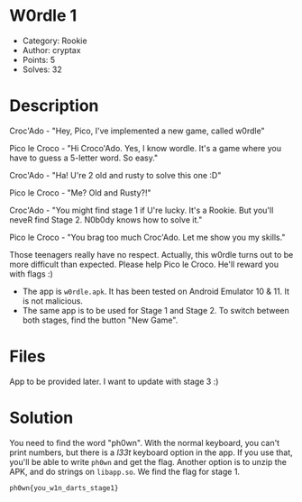 # W0rdle 1

- Category: Rookie
- Author: cryptax
- Points: 5
- Solves: 32

# Description

Croc'Ado - "Hey, Pico, I've implemented a new game, called w0rdle" 

Pico le Croco - "Hi Croco'Ado. Yes, I know wordle. It's a game where you have to guess a 5-letter word. So easy." 

Croc'Ado - "Ha! U're 2 old and rusty to solve this one :D" 

Pico le Croco - "Me? Old and Rusty?!" 

Croc'Ado - "You might find stage 1 if U're lucky. It's a Rookie. But you'll neveR find Stage 2. N0b0dy knows how to solve it." 

Pico le Croco - "You brag too much Croc'Ado. Let me show you my skills."

Those teenagers really have no respect. Actually, this w0rdle turns out to be more difficult than expected. Please help Pico le Croco. He'll reward you with flags :)

-    The app is `w0rdle.apk`. It has been tested on Android Emulator 10 & 11. It is not malicious.
-    The same app is to be used for Stage 1 and Stage 2. To switch between both stages, find the button "New Game".

# Files

App to be provided later. I want to update with stage 3 :)

# Solution 

You need to find the word "ph0wn". With the normal keyboard, you can't print numbers, but there is a *l33t* keyboard option in the app.
If you use that, you'll be able to write `ph0wn` and get the flag.
Another option is to unzip the APK, and do strings on `libapp.so`. We find the flag for stage 1.

`ph0wn{you_w1n_darts_stage1}`